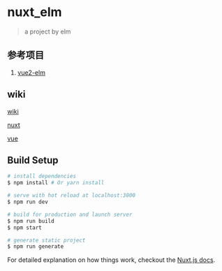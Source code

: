 # nuxt_elm

> a project by elm

## 参考项目
1. [vue2-elm](https://github.com/bailicangdu/vue2-elm)

## wiki
[wiki](https://github.com/mingliao/nuxt_elm/wiki)

[nuxt](https://zh.nuxtjs.org/guide)

[vue](https://cn.vuejs.org/index.html)
## Build Setup

``` bash
# install dependencies
$ npm install # Or yarn install

# serve with hot reload at localhost:3000
$ npm run dev

# build for production and launch server
$ npm run build
$ npm start

# generate static project
$ npm run generate
```

For detailed explanation on how things work, checkout the [Nuxt.js docs](https://github.com/nuxt/nuxt.js).
